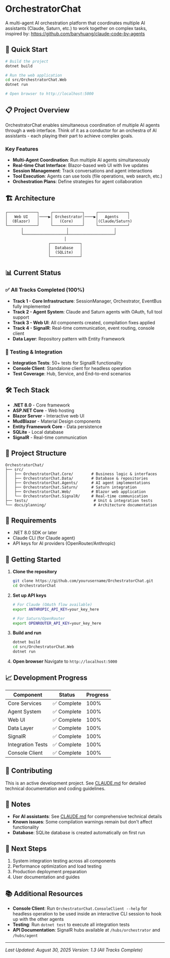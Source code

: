# OrchestratorChat

A multi-agent AI orchestration platform that coordinates multiple AI assistants (Claude, Saturn, etc.) to work together on complex tasks, inspired by: https://github.com/baryhuang/claude-code-by-agents

## 🚀 Quick Start

```bash
# Build the project
dotnet build

# Run the web application
cd src/OrchestratorChat.Web
dotnet run

# Open browser to http://localhost:5000
```

## 📋 Project Overview

OrchestratorChat enables simultaneous coordination of multiple AI agents through a web interface. Think of it as a conductor for an orchestra of AI assistants - each playing their part to achieve complex goals.

### Key Features
- **Multi-Agent Coordination**: Run multiple AI agents simultaneously
- **Real-time Chat Interface**: Blazor-based web UI with live updates
- **Session Management**: Track conversations and agent interactions
- **Tool Execution**: Agents can use tools (file operations, web search, etc.)
- **Orchestration Plans**: Define strategies for agent collaboration

## 🏗️ Architecture

```
┌─────────────┐     ┌─────────────┐     ┌─────────────┐
│   Web UI    │────▶│ Orchestrator│────▶│   Agents    │
│  (Blazor)   │     │   (Core)    │     │(Claude/Saturn)
└─────────────┘     └─────────────┘     └─────────────┘
       │                   │                    │
       └───────────────────┴────────────────────┘
                          │
                   ┌─────────────┐
                   │  Database   │
                   │  (SQLite)   │
                   └─────────────┘
```

## 📊 Current Status

### ✅ All Tracks Completed (100%)
- **Track 1 - Core Infrastructure**: SessionManager, Orchestrator, EventBus fully implemented
- **Track 2 - Agent System**: Claude and Saturn agents with OAuth, full tool support
- **Track 3 - Web UI**: All components created, compilation fixes applied
- **Track 4 - SignalR**: Real-time communication, event routing, console client
- **Data Layer**: Repository pattern with Entity Framework

### 🔧 Testing & Integration
- **Integration Tests**: 50+ tests for SignalR functionality
- **Console Client**: Standalone client for headless operation
- **Test Coverage**: Hub, Service, and End-to-end scenarios

## 🛠️ Tech Stack

- **.NET 8.0** - Core framework
- **ASP.NET Core** - Web hosting
- **Blazor Server** - Interactive web UI
- **MudBlazor** - Material Design components
- **Entity Framework Core** - Data persistence
- **SQLite** - Local database
- **SignalR** - Real-time communication

## 📁 Project Structure

```
OrchestratorChat/
├── src/
│   ├── OrchestratorChat.Core/        # Business logic & interfaces
│   ├── OrchestratorChat.Data/        # Database & repositories
│   ├── OrchestratorChat.Agents/      # AI agent implementations
│   ├── OrchestratorChat.Saturn/      # Saturn integration
│   ├── OrchestratorChat.Web/         # Blazor web application
│   └── OrchestratorChat.SignalR/     # Real-time communication
├── tests/                             # Unit & integration tests
└── docs/planning/                     # Architecture documentation
```

## 🔑 Requirements

- .NET 8.0 SDK or later
- Claude CLI (for Claude agent)
- API keys for AI providers (OpenRouter/Anthropic)

## 🚦 Getting Started

1. **Clone the repository**
   ```bash
   git clone https://github.com/yourusername/OrchestratorChat.git
   cd OrchestratorChat
   ```

2. **Set up API keys**
   ```bash
   # For Claude (OAuth flow available)
   export ANTHROPIC_API_KEY=your_key_here
   
   # For Saturn/OpenRouter
   export OPENROUTER_API_KEY=your_key_here
   ```

3. **Build and run**
   ```bash
   dotnet build
   cd src/OrchestratorChat.Web
   dotnet run
   ```

4. **Open browser**
   Navigate to `http://localhost:5000`

## 📈 Development Progress

| Component | Status | Progress |
|-----------|--------|----------|
| Core Services | ✅ Complete | 100% |
| Agent System | ✅ Complete | 100% |
| Web UI | ✅ Complete | 100% |
| Data Layer | ✅ Complete | 100% |
| SignalR | ✅ Complete | 100% |
| Integration Tests | ✅ Complete | 100% |
| Console Client | ✅ Complete | 100% |

## 🤝 Contributing

This is an active development project. See [CLAUDE.md](CLAUDE.md) for detailed technical documentation and coding guidelines.

## 📝 Notes

- **For AI assistants**: See [CLAUDE.md](CLAUDE.md) for comprehensive technical details
- **Known issues**: Some compilation warnings remain but don't affect functionality
- **Database**: SQLite database is created automatically on first run

## 🎯 Next Steps

1. System integration testing across all components
2. Performance optimization and load testing
3. Production deployment preparation
4. User documentation and guides

## 📚 Additional Resources

- **Console Client**: Run `OrchestratorChat.ConsoleClient --help` for headless operation to be used inside an interactive CLI session to hook up with the other agents
- **Testing**: Run `dotnet test` to execute all integration tests
- **API Documentation**: SignalR hubs available at `/hubs/orchestrator` and `/hubs/agent`

---

*Last Updated: August 30, 2025*
*Version: 1.3 (All Tracks Complete)*
